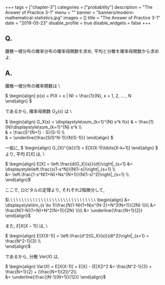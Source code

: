 +++
tags = ["chapter-3"]
categories = ["probability"]
description = "The Answer of Practice 3-1"
menu = ""
banner = "banners/modern-mathematical-statistics.jpg"
images = []
title = "The Answer of Practice 3-1"
date = "2019-05-23"
disable_profile = true 
disable_widgets = false 
+++

## Q. 
離散一様分布の確率分布の確率母関数を求め, 平均と分散を確率母関数から求めよ.

## A.

離散一様分布の確率関数は \

$ \begin{align} 
p(x) = P(X = x | N) = \frac{1}{N}, x = 1, 2, ... , N \
\end{align} $ 

であるから, 確率母関数 $G_X(s)$ は \

$ \begin{align} 
  G_X(s) = \displaystyle\sum\_{k=1}^{N} s^k f(x) & = \frac{1}{N}\displaystyle\sum\_{k=1}^{N} s^k \\\\\
    & = \frac{S^{N+1} - S}{S-1} \\\\\
    & = \underline{\frac{S(S^N-1)}{N(S-1)}}
\end{align} $

一般に, $ \begin{align} G_{X}^{(k)}(1) = E[X(X-1)\ldots(X-k+1)] \end{align} $ より, 平均 $E[X]$ は, \

$ \begin{align}
    E[X] = \left.\frac{d{G_X}(s)}{dt}\right|\_{s=1} &= \displaystyle\left.\frac{s(1-s^N)}{N(1-s)}\right|\_{s=1} \\\\\
        &= \left.\frac{1-s^N(1+N)+Ns^{N+1}}{N(1-s)^2}\right|\_{s=1} \\\\\
\end{align}$

  ここで, ロピタルの定理より, それぞれ2階微分して, 

$\ \ \ \ \ \ \ \ \ \ \ \ \ \ \ \ \ \ \ \ \ \ \ \ \ \ \ \ \ \ \ \ \begin{align}
        &=  \displaystyle\lim_{s \to 1}\frac{N(1-N)(1+N)s^{N-2}+N^2(N+1)}{2N} \\\\\
        &=  \frac{N(1-N)(1+N)+N^2(N+1)}{2N} \\\\\
        &=  \underline{\frac{N+1}{2}}
\end{align}$

また, $E[X(X-1)]$ は, \

$ \begin{align}
    E[X(X-1)] = \left.\frac{d^2{G_X}(s)}{dt^2}\right|\_{s=1} = \frac{N^2-1}{3} \\\\\
\end{align}$

であるから, 分散 $Var(X)$ は, 

$ \begin{align}
    Var(X) = E[X(X-1)] + E[X] - (E[X])^2 &= \frac{N^2-1}{3} + \frac{N+1}{2} + (\frac{N+1}{2})^2\\\\\
                                         &= \underline{\frac{(N-1)(N+1)}{12}}
\end{align}$



